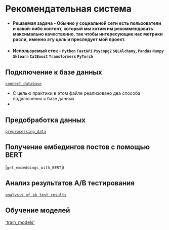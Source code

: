 # Рекомендательная система

* #### __Решаемая задача__ - Обычно у социальной сети есть пользователи и какой-либо контент, который мы хотим им рекоммендовать максимально качественно, так чтобы интересующие нас метрики росли, именно эту цель и преследует мой проект.
* #### __Используемый стек__ - `Python` `FastAPI` `Psycopg2` `SQLAlchemy`, `Pandas` `Numpy` `Sklearn` `CatBoost` `Transformers` `PyTorch`



## Подключение к базе данных
[`connect_database`](https://github.com/vladpobol/Recommender_system/blob/master/connect_database.py "посмотреть код")

* С целью практики в этом файле реализовано два способа подключения к базе данных
* 

## Предобработка данных
[`preprocessing_data`](https://github.com/vladpobol/Recommender_system/blob/master/preprocessing_data.py "посмотреть код")

## Получение ембедингов постов с помощью BERT
[`get_embeddings_with_BERT`](

## Анализ результатов A/B тестирования
[`analysis_of_ab_test_results`](https://github.com/vladpobol/notebooks/blob/main/Recommender_system/analysis_of_ab_test_results.ipynb "посмотреть ноутбук")

## Обучение моделей
['train_models'](https://github.com/vladpobol/notebooks/blob/main/Recommender_system/train_models.ipynb "посмотреть ноутбук")







